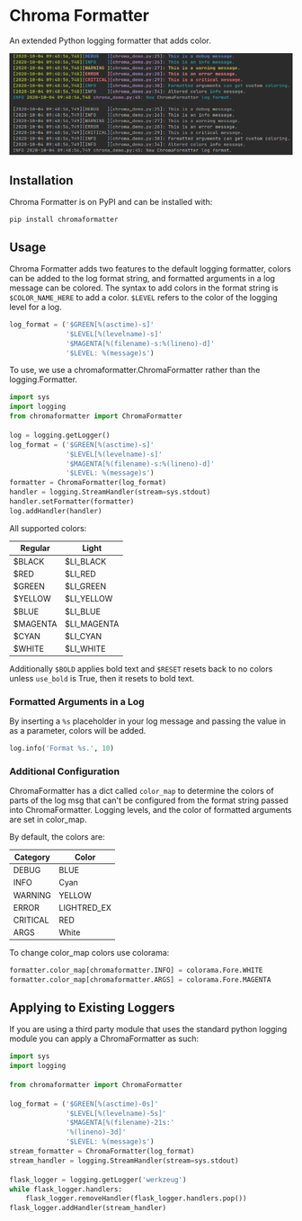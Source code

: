 # Chroma Formatter
An extended Python logging formatter that adds color.

![Demo](docs/chroma_demo.png)

## Installation
Chroma Formatter is on PyPI and can be installed with:
```
pip install chromaformatter
```

## Usage
Chroma Formatter adds two features to the default logging formatter,
colors can be added to the log format string, and formatted arguments in
a log message can be colored. The syntax to add colors in the format
string is ```$COLOR_NAME_HERE``` to add a color. ```$LEVEL``` refers to
the color of the logging level for a log.
```python
log_format = ('$GREEN[%(asctime)-s]'
              '$LEVEL[%(levelname)-s]'
              '$MAGENTA[%(filename)-s:%(lineno)-d]'
              '$LEVEL: %(message)s')
```

To use, we use a chromaformatter.ChromaFormatter rather than the
logging.Formatter.

```python
import sys
import logging
from chromaformatter import ChromaFormatter

log = logging.getLogger()
log_format = ('$GREEN[%(asctime)-s]'
              '$LEVEL[%(levelname)-s]'
              '$MAGENTA[%(filename)-s:%(lineno)-d]'
              '$LEVEL: %(message)s')
formatter = ChromaFormatter(log_format)
handler = logging.StreamHandler(stream=sys.stdout)
handler.setFormatter(formatter)
log.addHandler(handler)
```

All supported colors:

| Regular  | Light       |
| -------- | ----------- |
| $BLACK   | $LI_BLACK   |
| $RED     | $LI_RED     |
| $GREEN   | $LI_GREEN   |
| $YELLOW  | $LI_YELLOW  |
| $BLUE    | $LI_BLUE    |
| $MAGENTA | $LI_MAGENTA |
| $CYAN    | $LI_CYAN    |
| $WHITE   | $LI_WHITE   |

Additionally ```$BOLD``` applies bold text and ```$RESET``` resets back
to no colors unless ```use_bold``` is True, then it resets to bold text.

### Formatted Arguments in a Log
By inserting a `%s` placeholder in your log message and passing the
value in as a parameter, colors will be added.
```python
log.info('Format %s.', 10)
```

### Additional Configuration
ChromaFormatter has a dict called ```color_map``` to determine the
colors of parts of the log msg that can't be configured from the format
string passed into ChromaFormatter. Logging levels, and the color of
formatted arguments are set in color_map.

By default, the colors are:

| Category | Color       |
| -------- | ----------- |
| DEBUG    | BLUE        |
| INFO     | Cyan        |
| WARNING  | YELLOW      |
| ERROR    | LIGHTRED_EX |
| CRITICAL | RED         |
| ARGS     | White       |

To change color_map colors use colorama:
```python
formatter.color_map[chromaformatter.INFO] = colorama.Fore.WHITE
formatter.color_map[chromaformatter.ARGS] = colorama.Fore.MAGENTA
```

## Applying to Existing Loggers
If you are using a third party module that uses the standard python
logging module you can apply a ChromaFormatter as such:
```python
import sys
import logging

from chromaformatter import ChromaFormatter

log_format = ('$GREEN[%(asctime)-0s]'
              '$LEVEL[%(levelname)-5s]'
              '$MAGENTA[%(filename)-21s:'
              '%(lineno)-3d]'
              '$LEVEL: %(message)s')
stream_formatter = ChromaFormatter(log_format)
stream_handler = logging.StreamHandler(stream=sys.stdout)

flask_logger = logging.getLogger('werkzeug')
while flask_logger.handlers:
    flask_logger.removeHandler(flask_logger.handlers.pop())
flask_logger.addHandler(stream_handler)
```

